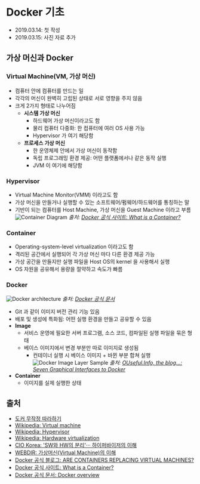 # Docker 기초

- 2019.03.14: 첫 작성
- 2019.03.15: 사진 자료 추가

## 가상 머신과 Docker

### Virtual Machine(VM, 가상 머신)

- 컴퓨터 안에 컴퓨터를 만드는 일
- 각각의 머신이 완벽히 고립된 상태로 서로 영향을 주지 않음
- 크게 2가지 형태로 나누어짐
  - **시스템 가상 머신**
    - 하드웨어 가상 머신이라고도 함
    - 물리 컴퓨터 다중화: 한 컴퓨터에 여러 OS 사용 가능
    - Hypervisor 가 여기 해당함
  - **프로세스 가상 머신**
    - 한 운영체제 안에서 가상 머신이 동작함
    - 독립 프로그래밍 환경 제공: 어떤 플랫폼에서나 같은 동작 실행
    - JVM 이 여기에 해당함

### Hypervisor

- Virtual Machine Monitor(VMM) 이라고도 함
- 가상 머신을 만들거나 실행할 수 있는 소프트웨어/펌웨어/하드웨어를 통칭하는 말
- 기반이 되는 컴퓨터를 Host Machine, 가상 머신을 Guest Machine 이라고 부름
![Container Diagram](https://www.docker.com/sites/default/files/d8/2018-11/docker-containerized-and-vm-transparent-bg.png)
*출처: [Docker 공식 사이트: What is a Container?](https://www.docker.com/resources/what-container)*

### Container

- Operating-system-level virtualization 이라고도 함
- 격리된 공간에서 실행되어 각 가상 머신 마다 다른 환경 제공 가능
- 가상 공간을 만들지만 실행 파일을 Host OS의 kernel 을 사용해서 실행
- OS 자원을 공유해서 용량을 절약하고 속도가 빠름

### Docker

![Docker architecture](https://docs.docker.com/engine/images/architecture.svg)
*출처: [Docker 공식 문서](https://docs.docker.com/engine/docker-overview/)*

- Git 과 같이 이미지 버전 관리 기능 있음
- 배포 및 생성에 특화됨: 어떤 실행 환경을 만들고 공유할 수 있음
- **Image**
  - 서비스 운영에 필요한 서버 프로그램, 소스 코드, 컴파일된 실행 파일을 묶은 형태
  - 베이스 이미지에서 변경 부분만 따로 이미지로 생성됨
    - 컨테이너 실행 시 베이스 이미지 + 바뀐 부분 합쳐 실행
  ![Docker Image Layer Sample](https://ouseful.files.wordpress.com/2015/08/imagelayers___a_docker_image_visualizer.png)
  *출처: [OUseful.Info, the blog…: Seven Graphical Interfaces to Docker](https://blog.ouseful.info/2015/08/10/seven-graphical-interfaces-to-docker/)*
- **Container**
  - 이미지를 실제 실행한 상태

## 출처

- [도커 무작정 따라하기](https://www.slideshare.net/pyrasis/docker-fordummies-44424016)
- [Wikipedia: Virtual machine](https://en.wikipedia.org/wiki/Virtual_machine)
- [Wikipedia: Hypervisor](https://en.wikipedia.org/wiki/Hypervisor)
- [Wikipedia: Hardware virtualization](https://en.wikipedia.org/wiki/Hardware_virtualization)
- [CIO Korea: 'SW와 HW의 분리'··· 하이퍼바이저의 이해](http://www.ciokorea.com/news/36713)
- [WEBDIR: 가상머신(Virtual Machine)의 이해](https://webdir.tistory.com/392)
- [Docker 공식 블로그: ARE CONTAINERS REPLACING VIRTUAL MACHINES?](https://blog.docker.com/2018/08/containers-replacing-virtual-machines/)
- [Docker 공식 사이트: What is a Container?](https://www.docker.com/resources/what-container)
- [Docker 공식 문서: Docker overview](https://docs.docker.com/engine/docker-overview/)
